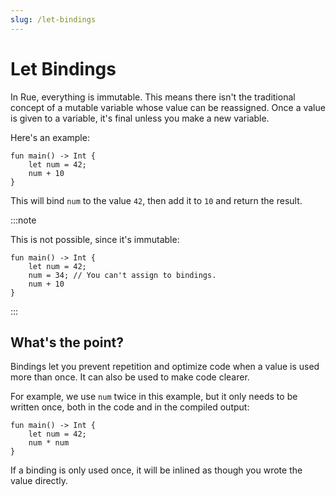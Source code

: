 ```yaml
---
slug: /let-bindings
---
```


# Let Bindings

In Rue, everything is immutable. This means there isn't the traditional concept of a mutable variable whose value can be reassigned. Once a value is given to a variable, it's final unless you make a new variable.

Here's an example:

```rue
fun main() -> Int {
    let num = 42;
    num + 10
}
```

This will bind `num` to the value `42`, then add it to `10` and return the result.

:::note

This is not possible, since it's immutable:

```rue
fun main() -> Int {
    let num = 42;
    num = 34; // You can't assign to bindings.
    num + 10
}
```

:::

## What's the point?

Bindings let you prevent repetition and optimize code when a value is used more than once. It can also be used to make code clearer.

For example, we use `num` twice in this example, but it only needs to be written once, both in the code and in the compiled output:

```rue
fun main() -> Int {
    let num = 42;
    num * num
}
```

If a binding is only used once, it will be inlined as though you wrote the value directly.
